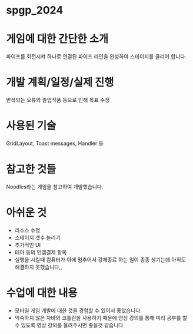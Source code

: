 # spgp_2024

# 게임에 대한 간단한 소개<br/>
파이프를 회전시켜 하나로 연결된 파이프 라인을 완성하여 스테이지를 클리어 합니다.<br/>

# 개발 계획/일정/실제 진행
반복되는 오류와 졸업작품 등으로 인해 목표 수정<br/>

# 사용된 기술<br/>
GridLayout, Toast messages, Handler 등 <br/>

# 참고한 것들<br/>
Noodles라는 게임을 참고하여 개발했습니다.<br/>

# 아쉬운 것<br/>
- 리소스 수정
- 스테이지 갯수 늘리기
- 추가적인 UI
- 테마 등의 인앱결제 항목
- 실행을 시킬때 컴퓨터가 아에 멈추어서 강제종료 하는 일이 종종 생기는데 아직도 해결하지 못했습니다,,

# 수업에 대한 내용<br/>
- 모바일 게임 개발에 대한 것을 경험할 수 있어서 좋았습니다.
- 익숙하지 않은 자바와 코틀린을 사용하기 때문에 영상 강의를 통해 미리 공부를 할 수 있도록 영상 강의를 올려주시면 좋을것 같습니다
